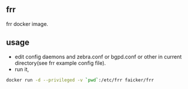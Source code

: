 ## frr

frr docker image.

## usage

* edit config daemons and zebra.conf or bgpd.conf or other in current directory(see frr example config file).
* run it,
```bash
docker run -d --privileged -v `pwd`:/etc/frr faicker/frr
```
